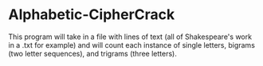 # Alphabetic-CipherCrack
This program will take in a file with lines of text (all of Shakespeare's work in a .txt for example) and will count each instance of single letters, bigrams (two letter sequences), and trigrams (three letters).
